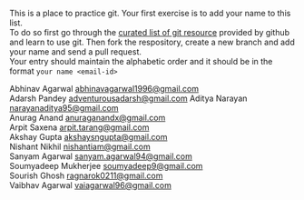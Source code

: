 This is a place to practice git. Your first exercise is to add your name to this list.  
To do so first go through the [curated list of git resource](https://help.github.com/articles/good-resources-for-learning-git-and-github/) provided by github and learn to use git. 
Then fork the respository, create a new branch and add your name and send a pull request.  
Your entry should maintain the alphabetic order and it should be in the format ```your name <email-id>```

Abhinav Agarwal abhinavagarwal1996@gmail.com  
Adarsh Pandey adventurousadarsh@gmail.com
Aditya Narayan narayanaditya95@gmail.com  
Anurag Anand anuraganandx@gmail.com  
Arpit Saxena arpit.tarang@gmail.com  
Akshay Gupta akshaysngupta@gmail.com  
Nishant Nikhil nishantiam@gmail.com  
Sanyam Agarwal sanyam.agarwal94@gmail.com  
Soumyadeep Mukherjee soumyadeep9@gmail.com  
Sourish Ghosh ragnarok0211@gmail.com  
Vaibhav Agarwal vaiagarwal96@gmail.com  

